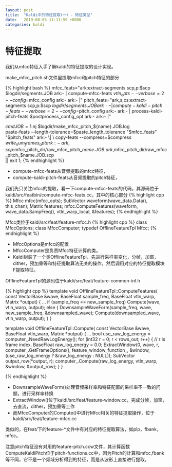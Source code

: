 ```yaml
---
layout: post
title:  "Kaldi中的特征提取(一）- 特征类型"
date:   2019-08-05 11:11:59 +0800
categories: kaldi
---
```

# 特征提取

我们从mfcc特征入手了解kaldi的特征提取的设计实现。

make_mfcc_pitch.sh文件里提取mfcc和pitch特征的部分

{% highlight bash %}
mfcc_feats="ark:extract-segments scp,p:$scp $logdir/segments.JOB ark:- | compute-mfcc-feats $vtln_opts --verbose=2 --config=$mfcc_config ark:- ark:- |"
pitch_feats="ark,s,cs:extract-segments scp,p:$scp $logdir/segments.JOB ark:- | compute-kaldi-pitch-feats --verbose=2 --config=$pitch_config ark:- ark:- | process-kaldi-pitch-feats $postprocess_config_opt ark:- ark:- |"

$cmd JOB=1:$nj $logdir/make_mfcc_pitch_${name}.JOB.log \
  paste-feats --length-tolerance=$paste_length_tolerance "$mfcc_feats" "$pitch_feats" ark:- \| \
  copy-feats --compress=$compress $write_num_frames_opt ark:- \
    ark,scp:$mfcc_pitch_dir/raw_mfcc_pitch_$name.JOB.ark,$mfcc_pitch_dir/raw_mfcc_pitch_$name.JOB.scp \
    || exit 1;
{% endhighlight %}

* compute-mfcc-feats从音频提取的mfcc特征，
* compute-kaldi-pitch-feats从音频提取的pitch特征，

我们先只关注mfcc的提取，看一下compute-mfcc-feats的代码，其源码位于kaldi/src/featbin/compute-mfcc-feats.cc，其中的核心部分
{% highlight cpp %}
Mfcc mfcc(mfcc_opts);
SubVector<BaseFloat> waveform(wave_data.Data(), this_chan);
Matrix<BaseFloat> features;
mfcc.ComputeFeatures(waveform, wave_data.SampFreq(), vtln_warp_local, &features);
{% endhighlight %}

Mfcc类位于kaldi/src/feat/feature-mfcc.h
{% highlight cpp %}
class MfccOptions;
class MfccComputer;
typedef OfflineFeatureTpl<MfccComputer> Mfcc;
{% endhighlight %}



* MfccOptions是mfcc的配置
* MfccComputer是负责Mfcc特征计算的类。
* Kaldi封装了一个类OfflineFeatureTpl<F>，先进行采样率变化，分帧，加窗，dither，预加重等和特征提取算法无关的操作，然后调用对应的特征提取模块F提取特征。

OfflineFeatureTpl<F>的源码位于kaldi/src/feat/feature-common-inl.h

{% highlight cpp %}
template <class F>
void OfflineFeatureTpl<F>::ComputeFeatures(
     const VectorBase<BaseFloat> &wave,
    BaseFloat sample_freq,
    BaseFloat vtln_warp,
    Matrix<BaseFloat> *output) {
    ...
    if (sample_freq == new_sample_freq)
    Compute(wave, vtln_warp, output);
    else {
     DownsampleWaveForm(sample_freq, wave,
                         new_sample_freq, &downsampled_wave);
      Compute(downsampled_wave, vtln_warp, output);
    }
}

template <class F>
void OfflineFeatureTpl<F>::Compute(
    const VectorBase<BaseFloat> &wave,
    BaseFloat vtln_warp,
    Matrix<BaseFloat> *output) {
  ...
  bool use_raw_log_energy = computer_.NeedRawLogEnergy();
  for (int32 r = 0; r < rows_out; r++) {  // r is frame index.
    BaseFloat raw_log_energy = 0.0;
    ExtractWindow(0, wave, r, computer_.GetFrameOptions(),
                  feature_window_function_, &window,
                  (use_raw_log_energy ? &raw_log_energy : NULL));
    SubVector<BaseFloat> output_row(*output, r);
    computer_.Compute(raw_log_energy, vtln_warp, &window, &output_row);
  } 
}

{% endhighlight %}

* DownsampleWaveForm()处理音频采样率和特征配置的采样率不一致的问题，进行采样率转换
* ExtractWindow()位于kaldi/src/feat/feature-window.cc，完成分帧，加窗，去直流，dither，预加重等工作
* 而MfccComputer的Compute()中进行Mfcc相关的特征提取操作，位于 kaldi/src/feat/feature-mfcc.cc

类似的，在feat/下的feature-*文件中有对应的特征提取算法，如plp，fbank，mfcc。

注意pitch特征没有对用的feature-pitch.ccw文件，其计算函数ComputeKaldiPitch位于pitch-functions.cc中，因为Pitch的计算和mfcc,fbank等不同，它不是一个频域分析得到的特征，而是从波形上直接进行提取。

### 
[kaldi-lattice-url]: http://kaldi-asr.org/doc/lattices.html
[povey-lattice-paper]: https://www.danielpovey.com/files/2012_icassp_lattices.pdf